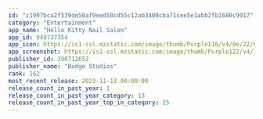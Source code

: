```yaml
---
id: "c1997bca2f539de50af9eed50cd55c12ab3400cba71cee5e1abb2fb1680c9017"
category: "Entertainment"
app_name: "Hello Kitty Nail Salon"
app_id: 949737354
app_icon: https://is1-ssl.mzstatic.com/image/thumb/Purple116/v4/0e/22/8e/0e228e11-812d-5080-3a4e-59f6ebfd4531/AppIcon-0-0-1x_U007emarketing-0-0-0-7-0-0-sRGB-0-0-0-GLES2_U002c0-512MB-85-220-0-0.png/1024x1024bb.png
app_screenshot: https://is1-ssl.mzstatic.com/image/thumb/Purple122/v4/76/d0/1f/76d01f3b-d100-7acf-5392-980e14ab200e/c32264a6-1e32-4def-aac8-b278291d8b46_HKNS_Screenshot_iPhoneX_EN_1.jpg/2688x1242bb.png
publisher_id: 390712652
publisher_name: "Budge Studios"
rank: 162
most_recent_release: 2023-11-13 00:00:00
release_count_in_past_year: 1
release_count_in_past_year_category: 13
release_count_in_past_year_top_in_category: 25
---
```

